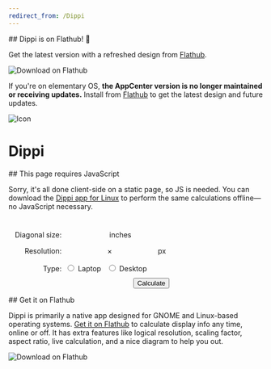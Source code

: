 ```yaml
---
redirect_from: /Dippi
---
```


<aside class="alert success" markdown="1">
## Dippi is on Flathub! 🎉️

Get the latest version with a refreshed design from [Flathub].

[![Download on Flathub](https://flathub.org/api/badge?locale=en)][Flathub]

If you're on elementary OS, **the AppCenter version is no longer maintained or receiving updates.** Install from [Flathub] to get the latest design and future updates.
</aside>

![Icon](https://dl.flathub.org/repo/appstream/x86_64/icons/128x128/com.github.cassidyjames.dippi.png)

# Dippi

<noscript markdown="1">
## This page requires JavaScript

Sorry, it's all done client-side on a static page, so JS is needed. You can download the [Dippi app for Linux][flathub] to perform the same calculations offline—no JavaScript necessary.
</noscript>

<div class="result">
  <div id="invalid" class="hidden">
    <h2>Analyze a Display</h2>
    <p>For LoDPI, a DPI range of <b>90–150 is ideal for desktops</b> while <b>124–156 is ideal for laptops</b>.</p>
    <p>For HiDPI, <b>180–300 is ideal for desktops</b> while <b>248–312 is ideal for laptops</b>.</p>
  </div>
  <div id="low" class="hidden error">
    <h2>Very Low DPI</h2>
    <p>Text and UI are likely to be too big for typical viewing distances. <b>Avoid if possible.</b></p>
  </div>
  <div id="lodpi-low" class="hidden warning">
    <h2>Fairly Low DPI</h2>
    <p>Text and UI might be too big for typical viewing distances, but it's <b>largely up to user preference</b> and physical distance from the display.</p>
  </div>
  <div id="lodpi-ideal" class="hidden success">
    <h2>Ideal for LoDPI</h2>
    <p>Not HiDPI, but <b>a nice sweet spot</b>. Text and UI should be legible at typical viewing distances.</p>
  </div>
  <div id="lodpi-high" class="hidden warning">
    <h2>Potentially Problematic</h2>
    <p>Relatively high resolution, but not quite HiDPI. Text and UI <b>may be too small by default</b>, but forcing HiDPI would make them appear too large. The experience may be slightly improved by increasing the text size.</p>
  </div>
  <div id="lodpi-should-be-hidpi" class="hidden warning">
    <h2>Tweak for HiDPI</h2>
    <p>This display may default to loDPI on some desktops, which could result in too-small text and UI. However, it <b>should be usable with HiDPI by manually enabling 2× scaling</b>.</p>
  </div>
  <div id="unclear" class="hidden warning">
    <h2>Potentially Problematic</h2>
    <p>This display is in a very tricky range and is <b>not likely to work well</b> with integer scaling out of the box.</p>
  </div>
  <div id="hidpi-low" class="hidden warning">
    <h2>Potentially Problematic</h2>
    <p>HiDPI by default, but <b>text and UI may appear too large</b>. Turning off HiDPI and increasing the text size might help.</p>
  </div>
  <div id="hidpi-ideal" class="hidden success">
    <h2>Ideal for HiDPI</h2>
    <p>Crisp HiDPI text and UI along with a readable size at typical viewing distances. <b>This is the jackpot.</b></p>
  </div>
  <div id="hidpi-high" class="hidden warning">
    <h2>Fairly High for HiDPI</h2>
    <p>Text and UI are likely to appear <b>too small for typical viewing distances</b>. Increasing the text size may help.</p>
  </div>
  <div id="high" class="hidden error">
    <h2>Too High DPI</h2>
    <p>Text and UI will appear <b>too small for typical viewing distances</b>.</p>
  </div>
</div>

<form action="/dippi" method="GET">
  <label class="row" for="diag">
    <span>Diagonal size:</span>
    <input id="diag" name="d" type="number" step=".01" /> inches
  </label>
  <label class="row" for="width">
    <span>Resolution:</span>
    <input id="width" name="w" type="number" step="1" />×<input id="height" name="h" type="number" step="1" /> px
  </label>
  <div class="row">
    <span>Type:</span>
    <label for="laptop">
      <input id="laptop" type="radio" name="t" value="l" />
      Laptop
    </label>
    <label for="desktop">
      <input id="desktop" type="radio" name="t" value="d" />
      Desktop
    </label>
  </div>
  <input type="submit" value="Calculate" />
</form>

<div class="appcenter" markdown="1">
## Get it on Flathub

Dippi is primarily a native app designed for GNOME and Linux-based operating systems. [Get it on Flathub][flathub] to calculate display info any time, online or off. It has extra features like logical resolution, scaling factor, aspect ratio, live calculation, and a nice diagram to help you out.

[![Download on Flathub](https://flathub.org/api/badge?locale=en)][Flathub]

</div>

<script>
  document.addEventListener("DOMContentLoaded", function() {
    const DEFAULT_ASPECT_WIDTH = 16;
    const DEFAULT_ASPECT_HEIGHT = 9;

    const INTERNAL_IDEAL_DPI = 140;
    const INTERNAL_IDEAL_RANGE = 16;
    const INTERNAL_UNCLEAR_RANGE = 14;

    const EXTERNAL_IDEAL_DPI = 120;
    const EXTERNAL_IDEAL_RANGE = 30;
    const EXTERNAL_UNCLEAR_RANGE = 20;

    const INCHES_INFER_EXTERNAL = 18;
    const DPI_INFER_HIDPI = 192;

    let diagInput = document.getElementById("diag");
    let widthInput = document.getElementById("width");
    let heightInput = document.getElementById("height");
    let laptopInput = document.getElementById("laptop");
    let desktopInput = document.getElementById("desktop");

    const urlParams = new URLSearchParams(location.search);

    const inches = urlParams.get("d");
    const width = urlParams.get("w");
    const height = urlParams.get("h");
    const type = urlParams.get("t");

    /* Set inputs */
    diagInput.value = inches;
    widthInput.value = width;
    heightInput.value = height;

    if (type == "d") {
      desktopInput.checked = true;
    } else {
      laptopInput.checked = true;
    }

    /* Do the math */
    let idealDpi = INTERNAL_IDEAL_DPI;
    let idealRange = INTERNAL_IDEAL_RANGE;
    let unclearRange = INTERNAL_UNCLEAR_RANGE;

    if (type == "d") {
      idealDpi = EXTERNAL_IDEAL_DPI;
      idealRange = EXTERNAL_IDEAL_RANGE;
      unclearRange = EXTERNAL_UNCLEAR_RANGE;
    }

    let calculatedDpi = dpi(inches, width, height);

    if ( !inches || !width || !height ) {
      document.getElementById("invalid").classList.remove("hidden");
    }

    else if (calculatedDpi < idealDpi - idealRange - INTERNAL_UNCLEAR_RANGE) {
      document.getElementById("low").classList.remove("hidden");
    }

    else if (calculatedDpi < idealDpi - idealRange) {
      document.getElementById("lodpi-low").classList.remove("hidden");
    }

    else if (calculatedDpi <= idealDpi + idealRange) {
      document.getElementById("lodpi-ideal").classList.remove("hidden");
    }

    else if (calculatedDpi <= idealDpi + idealRange + unclearRange) {
      document.getElementById("lodpi-high").classList.remove("hidden");
    }

    else if (calculatedDpi < DPI_INFER_HIDPI) {
      document.getElementById("lodpi-should-be-hidpi").classList.remove("hidden");
    }

    else if (calculatedDpi < (idealDpi - idealRange - unclearRange) * 2) {
      document.getElementById("unclear").classList.remove("hidden");
    }

    else if (calculatedDpi < (idealDpi - idealRange) * 2) {
      document.getElementById("hidpi-low").classList.remove("hidden");
    }

    else if (calculatedDpi <= (idealDpi + idealRange) * 2) {
      document.getElementById("hidpi-ideal").classList.remove("hidden");
    }

    else if (calculatedDpi <= (idealDpi + idealRange + unclearRange) * 2) {
      document.getElementById("hidpi-high").classList.remove("hidden");
    }

    else if (calculatedDpi > (idealDpi + idealRange + unclearRange) * 2) {
      document.getElementById("high").classList.remove("hidden");
    }

    else {
      document.getElementById("invalid").classList.remove("hidden");
    }

    function dpi(inches, width, height) {
      let unroundedDpi = Math.sqrt (
        Math.pow (width, 2) +
        Math.pow (height, 2)
      ) / inches;

      return Math.round (unroundedDpi);
    }
  });
</script>

<style>
  .hidden {
    display: none;
  }

  form {
    display: inline-block;
    margin: 1em 0;
  }

  .row {
    display: block;
    margin: 0.5em;
  }

  .row span {
    display: inline-block;
    text-align: right;
    min-width: 7em;
  }

  .row label {
    display: inline-block;
    margin: 0.25em;
  }

  input[type="number"] {
    appearance: none;
    background: var(--faint);
    border: 1px solid var(--primary-color);
    border-radius: 0.25em;
    color: var(--primary-color);
    display: inline-block;
    font-size: 1.125em;
    margin: 0 0.25em;
    opacity: 0.75;
    padding: 0.25em;
    -webkit-appearance: none;
    width: 5em;
  }

  input[type="number"]:focus {
    border-color: var(--accent-color);
    opacity: 1;
  }

  input[type="submit"] {
    float: right;
  }

  a img {
    display: inline-block;
  }
  
  .success h2 {
    color: var(--success-color);
  }
  
  .warning h2 {
    color: var(--warning-color);
  }
  
  .error h2 {
    color: var(--error-color);
  }
</style>

[flathub]: https://flathub.org/apps/details/com.github.cassidyjames.dippi
